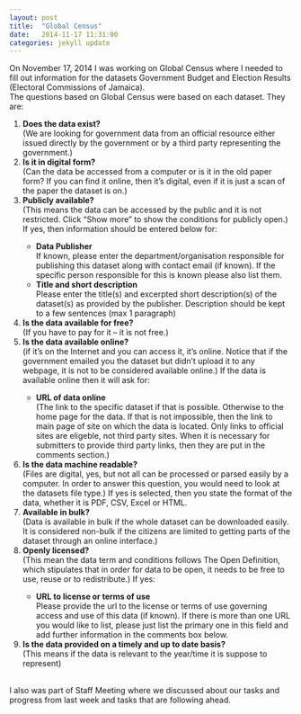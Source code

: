 ```yaml
---
layout: post
title:  "Global Census"
date:   2014-11-17 11:31:00
categories: jekyll update
---
```


On November 17, 2014 I was working on Global Census where I needed to fill out information for the datasets Government Budget and 
Election Results (Electoral Commissions of Jamaica). 
<br/>
The questions based on Global Census were based on each dataset. They are:
<br/>
<ol>
<li>
 <b> Does the data exist? </b> <br/>
(We are looking for government data from an official resource either issued directly by the government or by a third party representing the government.)
</li>
<li>
<b> Is it in digital form? </b> <br/>
(Can the data be accessed from a computer or is it in the old paper form? If you can find it online, then it’s digital, even if it is just a scan of the paper the dataset is on.)
</li>
<li>
<b> Publicly available? </b> <br/>
(This means the data can be accessed by the public and it is not restricted. Click “Show more” to show the conditions for publicly open.) If yes, then information should be entered below for:
</li>
<ul>
<li>
<b> Data Publisher </b> <br/>
	If known, please enter the department/organisation responsible for publishing this  
dataset along with contact email (if known). If the specific person responsible for this is 
known please also list them.
</li>
<li>
<b> Title and short description </b> <br/>
	Please enter the title(s) and excerpted short description(s) of the dataset(s) as  
provided by the publisher. Description should be kept to a few sentences (max 1 paragraph)
</li>
</ul>

<li>
<b> Is the data available for free? </b> <br/>
(If you have to pay for it – it is not free.)
</li>
<li>
<b>Is the data available online? </b> <br/>
(if it’s on the Internet and you can access it, it’s online. Notice that if the government emailed you the dataset but didn’t
 upload it to any webpage, it is not to be considered available online.) If the data is available online then it will ask for:
</li>
<ul>
<li>
<b>URL of data online </b> <br/>
	(The link to the specific dataset if that is possible. Otherwise to the home page for the 
 	data. If that is not impossible, then the link to main page of site on which the data is 
located. Only links to official sites are eligeble, not third party sites. When it is 
necessary for submitters to provide third party links, then they are put in the comments 
section.)
</li>
</ul>

<li>
<b>Is the data machine readable? </b> <br/>
(Files are digital, yes, but not all can be processed or parsed easily by a computer. In order to answer this question, you would need to look at the datasets file type.) If yes is selected, then you state the format of the data, whether it is PDF, CSV, Excel or HTML.
</li>

<li>
<b>Available in bulk? </b> <br/>
(Data is available in bulk if the whole dataset can be downloaded easily. It is considered non-bulk if the citizens are limited to getting parts of the dataset through an online interface.)
</li>

<li>
<b> Openly licensed? </b> <br/>
(This mean the data term and conditions follows The Open Definition, which stipulates that in order for data to be open, it needs to be free to use, reuse or to redistribute.) If yes:
</li>
<ul>
<li>
<b>URL to license or terms of use </b> <br/>
	Please provide the url to the license or terms of use governing access and use of this 
data (if known). If there is more than one URL you would like to list, please just list the 
primary one in this field and add further information in the comments box below.
</li>
</ul>

<li>
<b>Is the data provided on a timely and up to date basis? </b> <br/>
(This means if the data is relevant to the year/time it is suppose to represent)
</li>
</ol>
<br/>
I also was part of Staff Meeting where we discussed about our tasks and progress from last week and tasks that are following ahead. 
